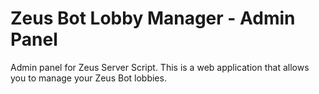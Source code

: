 # Zeus Bot Lobby Manager - Admin Panel

Admin panel for Zeus Server Script. This is a web application that allows you to manage your Zeus Bot lobbies.